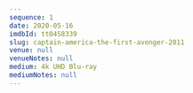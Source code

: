 ```yaml
---
sequence: 1
date: 2020-05-16
imdbId: tt0458339
slug: captain-america-the-first-avenger-2011
venue: null
venueNotes: null
medium: 4k UHD Blu-ray
mediumNotes: null
---
```


